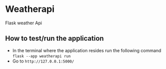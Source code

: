 # Weatherapi
Flask weather Api
## How to test/run the application 
- In the terminal where the application resides run the following command ``flask --app weatherapi run``
- Go to ``http://127.0.0.1:5000/``
